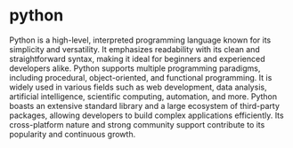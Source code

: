 # python
Python is a high-level, interpreted programming language known for its simplicity and versatility. It emphasizes readability with its clean and straightforward syntax, making it ideal for beginners and experienced developers alike. Python supports multiple programming paradigms, including procedural, object-oriented, and functional programming. It is widely used in various fields such as web development, data analysis, artificial intelligence, scientific computing, automation, and more. Python boasts an extensive standard library and a large ecosystem of third-party packages, allowing developers to build complex applications efficiently. Its cross-platform nature and strong community support contribute to its popularity and continuous growth.
